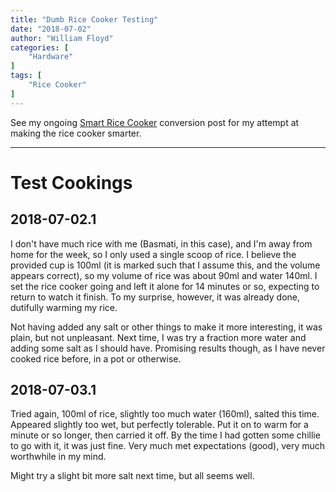 ```yaml
---
title: "Dumb Rice Cooker Testing"
date: "2018-07-02"
author: "William Floyd"
categories: [
    "Hardware"
]
tags: [
    "Rice Cooker"
]
---
```


See my ongoing [Smart Rice Cooker](./smart-rice-cooker) conversion post for my attempt at making the rice cooker smarter.

***

# Test Cookings

## 2018-07-02.1

I don't have much rice with me (Basmati, in this case), and I'm away from home for the week, so I only used a single scoop of rice.
I believe the provided cup is 100ml (it is marked such that I assume this, and the volume appears correct), so my volume of rice was about 90ml and water 140ml.
I set the rice cooker going and left it alone for 14 minutes or so, expecting to return to watch it finish.
To my surprise, however, it was already done, dutifully warming my rice.

Not having added any salt or other things to make it more interesting, it was plain, but not unpleasant.
Next time, I was try a fraction more water and adding some salt as I should have.
Promising results though, as I have never cooked rice before, in a pot or otherwise.

## 2018-07-03.1

Tried again, 100ml of rice, slightly too much water (160ml), salted this time.
Appeared slightly too wet, but perfectly tolerable.
Put it on to warm for a minute or so longer, then carried it off.
By the time I had gotten some chillie to go with it, it was just fine.
Very much met expectations (good), very much worthwhile in my mind.

Might try a slight bit more salt next time, but all seems well.
